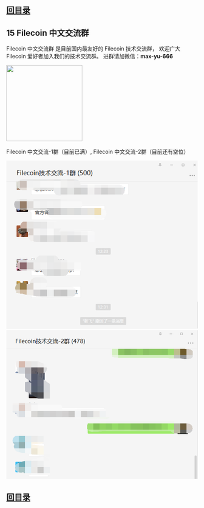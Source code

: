 ## [回目录](./README.md)

## 15 Filecoin 中文交流群

Filecoin 中文交流群 是目前国内最友好的 Filecoin 技术交流群，
欢迎广大 Filecoin 爱好者加入我们的技术交流群。
进群请加微信：**max-yu-666**

<img src="https://user-images.githubusercontent.com/1715211/97078045-9c787480-161b-11eb-89ab-54d73fcea9d5.jpg" width="200" height="200" />

Filecoin 中文交流-1群（目前已满）, Filecoin 中文交流-2群（目前还有空位）

![Filecoin 中文交流-1群（目前已满）](./pictures/wechat_group_01.png)
![Filecoin 中文交流-2群（目前准备满了）](./pictures/wechat_group_02.png)

## [回目录](./README.md)